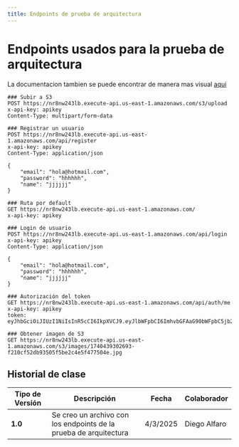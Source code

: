 ```yaml
---
title: Endpoints de prueba de arquitectura
---
```


# Endpoints usados para la prueba de arquitectura

La documentacion tambien se puede encontrar de manera mas visual [aqui](https://nr8nw243lb.execute-api.us-east-1.amazonaws.com/api-docs)

```
### Subir a S3
POST https://nr8nw243lb.execute-api.us-east-1.amazonaws.com/s3/upload
x-api-key: apikey
Content-Type: multipart/form-data

### Registrar un usuario
POST https://nr8nw243lb.execute-api.us-east-1.amazonaws.com/api/register
x-api-key: apikey
Content-Type: application/json

{
    "email": "hola@hotmail.com",
    "password": "hhhhhh",
    "name": "jjjjjj"
}

### Ruta por default
GET https://nr8nw243lb.execute-api.us-east-1.amazonaws.com/
x-api-key: apikey

### Login de usuario
POST https://nr8nw243lb.execute-api.us-east-1.amazonaws.com/api/login
x-api-key: apikey
Content-Type: application/json

{
    "email": "hola@hotmail.com",
    "password": "hhhhhh",
    "name": "jjjjjj"
}

### Autorización del token
GET https://nr8nw243lb.execute-api.us-east-1.amazonaws.com/api/auth/me
x-api-key: apikey
token: eyJhbGciOiJIUzI1NiIsInR5cCI6IkpXVCJ9.eyJlbWFpbCI6ImhvbGFAaG90bWFpbC5jb20iLCJpYXQiOjE3NDMxODYyMDEsImV4cCI6MTc0MzE4OTgwMX0.LMGgMGnawskqMC773TwnnoAuppLKbg54YQoj3p3gVbI

### Obtener imagen de S3
GET https://nr8nw243lb.execute-api.us-east-1.amazonaws.com/s3/images/1740439302693-f210cf52db93505f5be2c4e5f477504e.jpg

```

## Historial de clase

| **Tipo de Versión** | **Descripción**                                                   | **Fecha** | **Colaborador** |
| ------------------- | ----------------------------------------------------------------- | --------- | --------------- |
| **1.0**             | Se creo un archivo con los endpoints de la prueba de arquitectura | 4/3/2025  | Diego Alfaro    |
